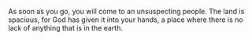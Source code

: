 As soon as you go, you will come to an unsuspecting people. The land is spacious, for God has given it into your hands, a place where there is no lack of anything that is in the earth.
